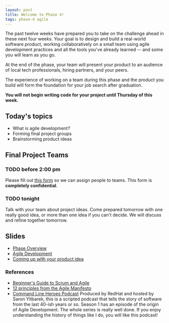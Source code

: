 ```yaml
---
layout: post
title: Welcome to Phase 4!
tags: phase-4 agile
---
```


The past twelve weeks have prepared you to take on the challenge ahead in these next four weeks. Your goal is to design and build a real-world software product, working collaboratively on a small team using agile development practices and all the tools you've already learned -- and some you will learn as you go.

At the end of the phase, your team will present your product to an audience of local tech professionals, hiring partners, and your peers.

The experience of working on a team during this phase and the product you build will form the foundation for your job search after graduation.

**You will not begin writing code for your project until Thursday of this week.**

## Today's topics

- What is agile development?
- Forming final project groups
- Brainstorming product ideas

## Final Project Teams

### TODO before 2:00 pm

Please fill out [this form](https://forms.gle/s1DfRynUwUVq2AwN9) so we can assign people to teams. This form is **completely confidential**.

### TODO tonight

Talk with your team about project ideas. Come prepared tomorrow with one really good idea, or more than one idea if you can't decide. We will discuss and refine together tomorrow.

## Slides

- [Phase Overview](https://drive.google.com/file/d/14y0MVG1eXjvD15AkP8ISQROeT_atxPIP/view?usp=sharing)
- [Agile Development](https://drive.google.com/file/d/11FdKfcBitBjs7R6Tqkug7oTn9NWdCltQ/view?usp=sharing)
- [Coming up with your product idea](https://drive.google.com/file/d/1vLEOotRpy3s_scOP6hLOwntxkzZp__on/view?usp=sharing)

### References

- [Beginner's Guide to Scrum and Agile](https://blog.trello.com/beginners-guide-scrum-and-agile-project-management)
- [12 principles from the Agile Manifesto](https://www.agilealliance.org/agile101/12-principles-behind-the-agile-manifesto/)
- [Command Line Heroes Podcast](https://www.redhat.com/en/command-line-heroes) Produced by RedHat and hosted by Saron Yitbarek, this is a scripted podcast that tells the story of software from the last 40-ish years or so. Season 1 has an episode of the origin of Agile Development. The whole series is really well done. If you enjoy understanding the history of things like I do, you will like this podcast!

